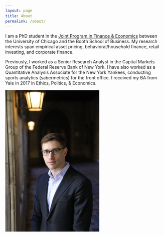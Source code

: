 ```yaml
---
layout: page
title: About
permalink: /about/
---
```




I am a PhD student in the <a href = "http://financialeconomics.uchicago.edu">Joint Program in Finance & Economics</a> between the University of Chicago and the Booth School of Business. My research interests span empirical asset pricing, behavioral/household finance, retail investing, and corporate finance.



Previously, I worked as a Senior Research Analyst in the Capital Markets Group of the Federal Reserve Bank of New York. I have also worked as a Quantitative Analysis Associate for the New York Yankees, conducting sports analytics (sabermetrics) for the front office. I received my BA from Yale in 2017 in Ethics, Politics, & Economics.

<img src="pdfs/Ben-060.jpg" alt="Logo" width="300"/>
